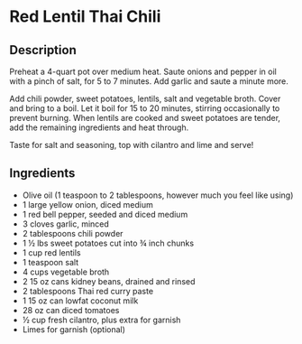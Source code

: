 Red Lentil Thai Chili
========================

Description
------------------------

Preheat a 4-quart pot over medium heat. Saute onions and pepper in oil with a pinch of salt, for 5 to 7 minutes. Add garlic and saute a minute more.

Add chili powder, sweet potatoes, lentils, salt and vegetable broth. Cover and bring to a boil. Let it boil for 15 to 20 minutes, stirring occasionally to prevent burning. When lentils are cooked and sweet potatoes are tender, add the remaining ingredients and heat through.

Taste for salt and seasoning, top with cilantro and lime and serve!

Ingredients
------------------------

* Olive oil (1 teaspoon to 2 tablespoons, however much you feel like using)
* 1 large yellow onion, diced medium
* 1 red bell pepper, seeded and diced medium
* 3 cloves garlic, minced
* 2 tablespoons chili powder
* 1 ½ lbs sweet potatoes cut into ¾ inch chunks
* 1 cup red lentils
* 1 teaspoon salt
* 4 cups vegetable broth
* 2 15 oz cans kidney beans, drained and rinsed
* 2 tablespoons Thai red curry paste
* 1 15 oz can lowfat coconut milk
* 28 oz can diced tomatoes
* ½ cup fresh cilantro, plus extra for garnish
* Limes for garnish (optional)

